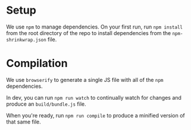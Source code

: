 # Setup

We use `npm` to manage dependencies. On your first run, run `npm install` from the root directory of the repo to install dependencies from the `npm-shrinkwrap.json` file.

# Compilation

We use `browserify` to generate a single JS file with all of the `npm` dependencies.

In dev, you can run `npm run watch` to continually watch for changes and produce an `build/bundle.js` file.

When you're ready, run `npm run compile` to produce a minified version of that same file.

